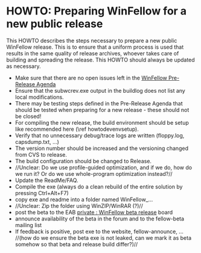 HOWTO: Preparing WinFellow for a new public release
===================================================

This HOWTO describes the steps necessary to prepare a new public WinFellow release. This is to ensure that a uniform process is used that results in the same quality of release archives, whoever takes care of building and spreading the release. This HOWTO should always be updated as necessary.

* Make sure that there are no open issues left in the <a href="http://sourceforge.net/tracker/?group_id=3431&atid=658580">WinFellow Pre-Release Agenda</a>
* Ensure that the subwcrev.exe output in the buildlog does not list any local modifications.
* There may be testing steps defined in the Pre-Release Agenda that should be tested when preparing for a new release - these should not be closed!
* For compiling the new release, the build environment should be setup like recommended here (\ref howtodevenvsetup).
* Verify that no unnecessary debug/trace logs are written (floppy.log, capsdump.txt, ...)
* The version number should be increased and the versioning changed from CVS to release.
* The build configuration should be changed to Release.
* //Unclear: Do we use profile-guided optimization, and if we do, how do we run it? Or do we use whole-program optimization instead?//
* Update the ReadMe/FAQ.
* Compile the exe (always do a clean rebuild of the entire solution by pressing Ctrl+Alt+F7)
* copy exe and readme into a folder named WinFellow_...
* //Unclear: Zip the folder using WinZIP/WinRAR (?)//
* post the beta to the EAB [private : WinFellow beta release](http://eab.abime.net/forumdisplay.php?f=60) board
* announce availability of the beta in the forum and to the fellow-beta mailing list
* If feedback is positive, post exe to the website, fellow-announce, ... //(how do we ensure the beta exe is not leaked, can we mark it as beta somehow so that beta and release build differ?)//
